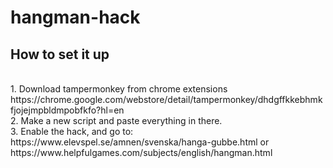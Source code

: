 # hangman-hack
## How to set it up
<br>
1. Download tampermonkey from chrome extensions https://chrome.google.com/webstore/detail/tampermonkey/dhdgffkkebhmkfjojejmpbldmpobfkfo?hl=en
<br>
2. Make a new script and paste everything in there.
<br>
3. Enable the hack, and go to:
https://www.elevspel.se/amnen/svenska/hanga-gubbe.html or
https://www.helpfulgames.com/subjects/english/hangman.html
